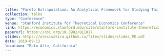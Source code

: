 ```yaml
---
title: "Pareto Extrapolation: An Analytical Framework for Studying Tail Inequality"
collection: talks
type: "Conference"
venue: "Stanford Institute for Theoretical Economics Conference"
link: https://economics.stanford.edu/site/stanford-institute-theoretical-economics
paperurl: https://doi.org/10.3982/QE1817
slides: https://alexisakira.github.io/files/slides/slides_PE.pdf
date: 2019-09-12
location: "Palo Alto, California"
---
```

